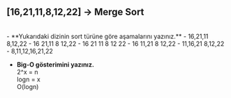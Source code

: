 ## [16,21,11,8,12,22] -> Merge Sort
<br>
- **Yukarıdaki dizinin sort türüne göre aşamalarını yazınız.**
	- 16,21,11	8,12,22
	- 16 21,11	8 12,22
	- 16 21 11	8 12 22
	- 16 11,21	8 12,22
	- 11,16,21	8,12,22
   	- 8,11,12,16,21,22


- **Big-O gösterimini yazınız.**
<br> 2^x = n
<br> logn = x
<br> O(logn)


